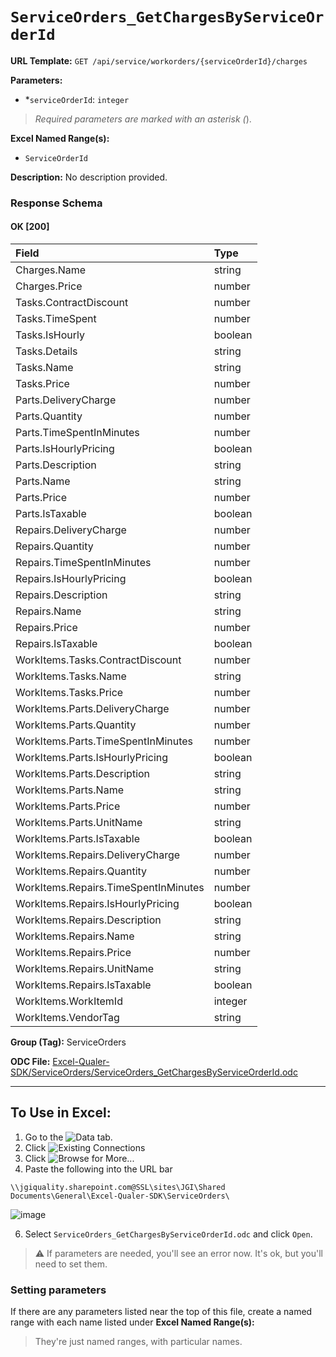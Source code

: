 # `ServiceOrders_GetChargesByServiceOrderId`

**URL Template:**
`GET /api/service/workorders/{serviceOrderId}/charges`

**Parameters:**
- *`serviceOrderId`: `integer`


> *Required parameters are marked with an asterisk (*).

**Excel Named Range(s):**
- `ServiceOrderId`


**Description:**
No description provided.

### Response Schema

#### OK [200]

| Field                                | Type    |
|:-------------------------------------|:--------|
| Charges.Name                         | string  |
| Charges.Price                        | number  |
| Tasks.ContractDiscount               | number  |
| Tasks.TimeSpent                      | number  |
| Tasks.IsHourly                       | boolean |
| Tasks.Details                        | string  |
| Tasks.Name                           | string  |
| Tasks.Price                          | number  |
| Parts.DeliveryCharge                 | number  |
| Parts.Quantity                       | number  |
| Parts.TimeSpentInMinutes             | number  |
| Parts.IsHourlyPricing                | boolean |
| Parts.Description                    | string  |
| Parts.Name                           | string  |
| Parts.Price                          | number  |
| Parts.IsTaxable                      | boolean |
| Repairs.DeliveryCharge               | number  |
| Repairs.Quantity                     | number  |
| Repairs.TimeSpentInMinutes           | number  |
| Repairs.IsHourlyPricing              | boolean |
| Repairs.Description                  | string  |
| Repairs.Name                         | string  |
| Repairs.Price                        | number  |
| Repairs.IsTaxable                    | boolean |
| WorkItems.Tasks.ContractDiscount     | number  |
| WorkItems.Tasks.Name                 | string  |
| WorkItems.Tasks.Price                | number  |
| WorkItems.Parts.DeliveryCharge       | number  |
| WorkItems.Parts.Quantity             | number  |
| WorkItems.Parts.TimeSpentInMinutes   | number  |
| WorkItems.Parts.IsHourlyPricing      | boolean |
| WorkItems.Parts.Description          | string  |
| WorkItems.Parts.Name                 | string  |
| WorkItems.Parts.Price                | number  |
| WorkItems.Parts.UnitName             | string  |
| WorkItems.Parts.IsTaxable            | boolean |
| WorkItems.Repairs.DeliveryCharge     | number  |
| WorkItems.Repairs.Quantity           | number  |
| WorkItems.Repairs.TimeSpentInMinutes | number  |
| WorkItems.Repairs.IsHourlyPricing    | boolean |
| WorkItems.Repairs.Description        | string  |
| WorkItems.Repairs.Name               | string  |
| WorkItems.Repairs.Price              | number  |
| WorkItems.Repairs.UnitName           | string  |
| WorkItems.Repairs.IsTaxable          | boolean |
| WorkItems.WorkItemId                 | integer |
| WorkItems.VendorTag                  | string  |

**Group (Tag):**
ServiceOrders

**ODC File:**
[Excel-Qualer-SDK/ServiceOrders/ServiceOrders_GetChargesByServiceOrderId.odc](https://github.com/Johnson-Gage-Inspection-Inc/qualer-sdk-odc/blob/main/Excel-Qualer-SDK/ServiceOrders/ServiceOrders_GetChargesByServiceOrderId.odc)

---

To Use in Excel:
---

1. Go to the ![`Data`](https://github.com/user-attachments/assets/da437a70-57b3-4c5b-bb01-4910ece19ed1)
 tab.
3. Click ![Existing Connections](https://github.com/user-attachments/assets/a2f1ed67-b2e0-4c23-ac90-68c870e60289)
4. Click ![`Browse for More...`](https://github.com/user-attachments/assets/8e698494-6865-41e7-b6fa-043aea81809a)
5. Paste the following into the URL bar
```
\\jgiquality.sharepoint.com@SSL\sites\JGI\Shared Documents\General\Excel-Qualer-SDK\ServiceOrders\
```

![image](https://github.com/user-attachments/assets/1e1a8d87-0377-446d-aaf5-d78562991db3)

6. Select `ServiceOrders_GetChargesByServiceOrderId.odc` and click `Open`.

> ⚠️ If parameters are needed, you'll see an error now. It's ok, but you'll need to set them.

### Setting parameters
If there are any parameters listed near the top of this file, create a named range with each name listed under **Excel Named Range(s):**
> They're just named ranges, with particular names.
